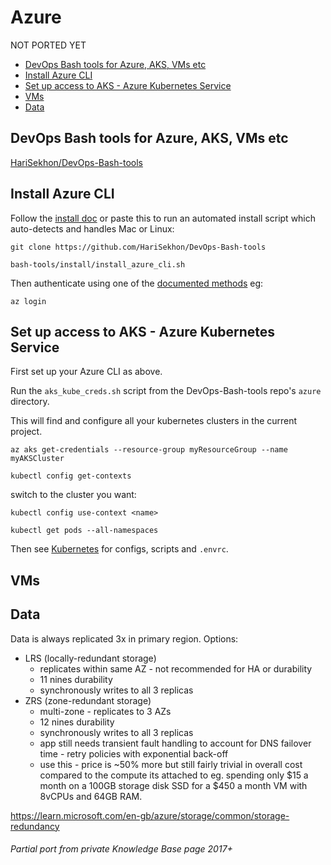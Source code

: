 # Azure

NOT PORTED YET

<!-- INDEX_START -->
- [DevOps Bash tools for Azure, AKS, VMs etc](#devops-bash-tools-for-azure-aks-vms-etc)
- [Install Azure CLI](#install-azure-cli)
- [Set up access to AKS - Azure Kubernetes Service](#set-up-access-to-aks---azure-kubernetes-service)
- [VMs](#vms)
- [Data](#data)
<!-- INDEX_END -->

## DevOps Bash tools for Azure, AKS, VMs etc

[HariSekhon/DevOps-Bash-tools](https://github.com/HariSekhon/DevOps-Bash-tools)

## Install Azure CLI

Follow the [install doc](https://learn.microsoft.com/en-us/cli/azure/install-azure-cli) or paste this to run an automated install script
which auto-detects and handles Mac or Linux:

```shell
git clone https://github.com/HariSekhon/DevOps-Bash-tools
```

```shell
bash-tools/install/install_azure_cli.sh
```

Then authenticate using one of the [documented methods](https://learn.microsoft.com/en-us/cli/azure/authenticate-azure-cli) eg:
```shell
az login
```

## Set up access to AKS - Azure Kubernetes Service

First set up your Azure CLI as above.

Run the `aks_kube_creds.sh` script from the DevOps-Bash-tools repo's `azure` directory.

This will find and configure all your kubernetes clusters in the current project.

```shell
az aks get-credentials --resource-group myResourceGroup --name myAKSCluster
```

```shell
kubectl config get-contexts
```

switch to the cluster you want:

```shell
kubectl config use-context <name>
```

```shell
kubectl get pods --all-namespaces
```

Then see [Kubernetes](kubernetes.md) for configs, scripts and `.envrc`.

## VMs

## Data

Data is always replicated 3x in primary region. Options:

- LRS (locally-redundant storage)
  - replicates within same AZ - not recommended for HA or durability
  - 11 nines durability
  - synchronously writes to all 3 replicas
- ZRS (zone-redundant storage)
  - multi-zone - replicates to 3 AZs
  - 12 nines durability
  - synchronously writes to all 3 replicas
  - app still needs transient fault handling to account for DNS failover time - retry policies with exponential back-off
  - use this - price is ~50% more but still fairly trivial in overall cost compared to the compute its attached to
    eg. spending only $15 a month on a 100GB storage disk SSD for a $450 a month VM with 8vCPUs and 64GB RAM.

<https://learn.microsoft.com/en-gb/azure/storage/common/storage-redundancy>

###### Partial port from private Knowledge Base page 2017+
